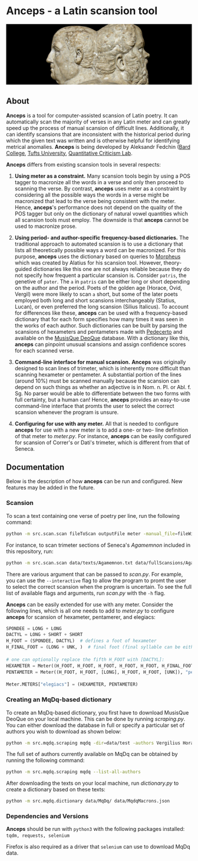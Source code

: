 # Anceps - a Latin scansion tool

![Anceps](SenecaSocrates.jpg)

## About

**Anceps** is a tool for computer-assisted scansion of Latin poetry. It can 
automatically scan the majority of verses in any Latin meter and can greatly 
speed up the process of manual scansion of difficult lines. Additionally, it
can identify scansions that are inconsistent with the historical period during 
which the given text was written and is otherwise helpful for identifying
metrical anomalies. **Anceps** is being developed by Aleksandr Fedchin ([Bard College](https://www.bard.edu/), 
[Tufts University](https://www.tufts.edu/), [Quantitative Criticism Lab](https://www.qcrit.org/).

**Anceps** differs from existing scansion tools in several respects:

1) **Using meter as a constraint.** Many scansion tools begin by using a POS tagger to macronize 
all the words in a verse and only then proceed to scanning the verse. 
By contrast, **anceps** uses meter as a constraint by considering all the possible 
ways the words in a verse might be macronized that lead to the verse being 
consistent with the meter. Hence, **anceps**'s performance does not depend on the 
quality of the POS tagger but only on the dictionary of natural vowel quantities
which all scansion tools must employ. The downside is that **anceps** cannot be 
used to macronize prose.

2) **Using period- and author-specific frequency-based dictionaries.** The 
traditional approach to automated scansion is to use a dictionary that lists all
theoretically possible ways a word can be macronized. For this purpose, **anceps** 
uses the dictionary based on queries to [Morpheus](https://github.com/PerseusDL) which was created by Alatius 
for his scansion tool. However, theory-guided dictionaries like this one are not
always reliable because they do not specify how frequent a particular scansion
is. Consider `patris`, the genetive of `pater`. The `a` in `patris` can be
either long or short depending on the author and the period. Poets of the 
golden age (Horace, Ovid, Vergil) were more likely to scan `a` short, 
but some of the later poets employed both long and short scansions interchangeably 
(Statius, Lucan), or even preferred the long scansion (Silius Italicus). To
account for differences like these, **anceps** can be used with a frequency-based 
dictionary that for each form specifies how many times it was seen in the works
of each author. Such dictionaries can be built by parsing the scansions of
hexameters and pentameters made with [Pedecerto](http://www.pedecerto.eu/public/) and available on the [MusisQue DeoQue](http://mizar.unive.it/mqdq/public/)
database. With a dictionary like this, **anceps** can pinpoint unusual scansions
and assign confidence scores for each scanned verse.

3) **Command-line interface for manual scansion.** **Anceps** was originally designed
to scan lines of trimeter, which is inherently more difficult than scanning hexameter or
 pentameter. A substantial portion of the lines (around 10%) must be scanned manually
 because the scansion can depend on such things as whether an adjective is in 
 Nom. n. Pl. or Abl. f. Sg. No parser would be able to differentiate between the two 
 forms with full certainty, but a human can! Hence, **anceps** provides an easy-to-use
 command-line interface that promts the user to select the correct scansion 
 whenever the program is unsure.

4) **Configuring for use with any meter.** All that is needed to 
configure **anceps** for use with a new meter is to add a one- or two- line 
definition of that meter to *meter.py*. For instance, **anceps** can be easily 
configured for scansion of Correr's or Dati's trimeter, which is different from 
that of Seneca. 

## Documentation

Below is the description of how **anceps** can be run and configured. New features
may be added in the future.

### Scansion

To scan a text containing one verse of poetry per line, run the following command:

```bash
python -m src.scan.scan fileToScan outputFile meter -manual_file=fileWithManualScansions -dictionary=MqDqDictionary
```

For instance, to scan trimeter sections of Seneca's *Agamemnon* included in this 
repository, run:

```bash
python -m src.scan.scan data/texts/Agamemnon.txt data/fullScansions/Agamemnon.json trimeter -manual_file=data/manualScansions/Agamemnon.txt -dictionary=data/MqDqMacrons.txt
```

There are various argument that can be passed to *scan.py*. For example, you can
use the `--interactive` flag to allow the program to promt the user to select 
the correct scansion when the program is uncertain. To see the full list of 
available flags and arguments, run *scan.py* with the `-h` flag. 

**Anceps** can be easily extended for use with any meter. Consider the following
 lines, which is all one needs to add to *meter.py* to configure **anceps** for 
 scansion of hexameter, pentamerer, and elegiacs:
 
```python
SPONDEE = LONG + LONG
DACTYL = LONG + SHORT + SHORT
H_FOOT = (SPONDEE, DACTYL)  # defines a foot of hexameter
H_FINAL_FOOT = (LONG + UNK, )  # final foot (final syllable can be either long or short)

# one can optionally replace the fifth H_FOOT with [DACTYL]:
HEXAMETER = Meter((H_FOOT, H_FOOT, H_FOOT, H_FOOT, H_FOOT, H_FINAL_FOOT), "hexameter")
PENTAMETER = Meter((H_FOOT, H_FOOT, [LONG], H_FOOT, H_FOOT, [UNK]), "pentameter")

Meter.METERS["elegiacs"] = (HEXAMETER, PENTAMETER)
```

### Creating an MqDq-based dictionary

To create an MqDq-based dictionary, you first have to download MusisQue DeoQue
on your local machine. This can be done by running *scraping.py*. You can either
download the database in full or specify a particular set of authors you wish 
to download as shown below:

```bash
python -m src.mqdq.scraping mqdq -dir=data/test -authors Vergilius Horatius
```

The full set of authors currently available on MqDq can be obtained by running 
the following command:

```bash
python -m src.mqdq.scraping mqdq --list-all-authors
```

After downloading the texts on your local machine, run *dictionary.py* to
create a dictionary based on these texts:

```bash
python -m src.mqdq.dictionary data/MqDq/ data/MqdqMacrons.json
```

### Dependencies and Versions

**Anceps** should be run with `python3` with the following packages installed: `tqdm, requests, selenium`

Firefox is also required as a driver that `selenium` can use to download MqDq data.







